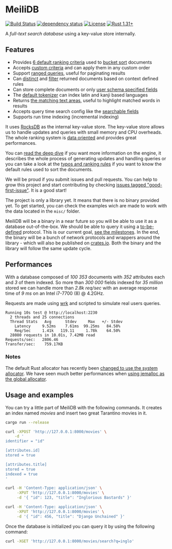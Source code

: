 # MeiliDB

[![Build Status](https://dev.azure.com/thomas0884/thomas/_apis/build/status/meilisearch.MeiliDB?branchName=master)](https://dev.azure.com/thomas0884/thomas/_build/latest?definitionId=1&branchName=master)
[![dependency status](https://deps.rs/repo/github/Kerollmops/MeiliDB/status.svg)](https://deps.rs/repo/github/Kerollmops/MeiliDB)
[![License](https://img.shields.io/github/license/Kerollmops/MeiliDB.svg)](https://github.com/Kerollmops/MeiliDB)
[![Rust 1.31+](https://img.shields.io/badge/rust-1.31+-lightgray.svg)](
https://www.rust-lang.org)

A _full-text search database_ using a key-value store internally.

## Features

- Provides [6 default ranking criteria](https://github.com/meilisearch/MeiliDB/blob/3d85cbf0cfa3a3103cf1e151a75a443719cdd5d7/meilidb-core/src/criterion/mod.rs#L95-L101) used to [bucket sort](https://en.wikipedia.org/wiki/Bucket_sort) documents
- Accepts [custom criteria](https://github.com/meilisearch/MeiliDB/blob/3d85cbf0cfa3a3103cf1e151a75a443719cdd5d7/meilidb-core/src/criterion/mod.rs#L22-L29) and can apply them in any custom order
- Support [ranged queries](https://github.com/meilisearch/MeiliDB/blob/3d85cbf0cfa3a3103cf1e151a75a443719cdd5d7/meilidb-core/src/query_builder.rs#L146), useful for paginating results
- Can [distinct](https://github.com/meilisearch/MeiliDB/blob/3d85cbf0cfa3a3103cf1e151a75a443719cdd5d7/meilidb-core/src/query_builder.rs#L68) and [filter](https://github.com/meilisearch/MeiliDB/blob/3d85cbf0cfa3a3103cf1e151a75a443719cdd5d7/meilidb-core/src/query_builder.rs#L57) returned documents based on context defined rules
- Can store complete documents or only [user schema specified fields](https://github.com/meilisearch/MeiliDB/blob/3d85cbf0cfa3a3103cf1e151a75a443719cdd5d7/examples/movies/schema-movies.toml)
- The [default tokenizer](https://github.com/meilisearch/MeiliDB/blob/3d85cbf0cfa3a3103cf1e151a75a443719cdd5d7/meilidb-tokenizer/src/lib.rs#L99) can index latin and kanji based languages
- Returns [the matching text areas](https://github.com/meilisearch/MeiliDB/blob/3d85cbf0cfa3a3103cf1e151a75a443719cdd5d7/meilidb-core/src/lib.rs#L117-L120), useful to highlight matched words in results
- Accepts query time search config like the [searchable fields](https://github.com/meilisearch/MeiliDB/blob/3d85cbf0cfa3a3103cf1e151a75a443719cdd5d7/meilidb-core/src/query_builder.rs#L79)
- Supports run time indexing  (incremental indexing)



It uses [RocksDB](https://github.com/facebook/rocksdb) as the internal key-value store. The key-value store allows us to handle updates and queries with small memory and CPU overheads. The whole ranking system is [data oriented](https://github.com/meilisearch/MeiliDB/issues/82) and provides great performances.

You can [read the deep dive](deep-dive.md) if you want more information on the engine, it describes the whole process of generating updates and handling queries or you can take a look at the [typos and ranking rules](typos-ranking-rules.md) if you want to know the default rules used to sort the documents.

We will be proud if you submit issues and pull requests. You can help to grow this project and start contributing by checking [issues tagged "good-first-issue"](https://github.com/meilisearch/MeiliDB/issues?q=is%3Aissue+is%3Aopen+label%3A%22good+first+issue%22). It is a good start!

The project is only a library yet. It means that there is no binary provided yet. To get started, you can check the examples wich are made to work with the data located in the `misc/` folder.

MeiliDB will be a binary in a near future so you will be able to use it as a database out-of-the-box. We should be able to query it using a [to-be-defined](https://github.com/meilisearch/MeiliDB/issues/38) protocol. This is our current goal, [see the milestones](https://github.com/meilisearch/MeiliDB/milestones). In the end, the binary will be a bunch of network protocols and wrappers around the library - which will also be published on [crates.io](https://crates.io). Both the binary and the library will follow the same update cycle.



## Performances

With a database composed of _100 353_ documents with _352_ attributes each and _3_ of them indexed.
So more than _300 000_ fields indexed for _35 million_ stored we can handle more than _2.8k req/sec_ with an average response time of _9 ms_ on an Intel i7-7700 (8) @ 4.2GHz.

Requests are made using [wrk](https://github.com/wg/wrk) and scripted to simulate real users queries.

```
Running 10s test @ http://localhost:2230
  2 threads and 25 connections
  Thread Stats   Avg      Stdev     Max   +/- Stdev
    Latency     9.52ms    7.61ms  99.25ms   84.58%
    Req/Sec     1.41k   119.11     1.78k    64.50%
  28080 requests in 10.01s, 7.42MB read
Requests/sec:   2806.46
Transfer/sec:    759.17KB
```

### Notes

The default Rust allocator has recently been [changed to use the system allocator](https://github.com/rust-lang/rust/pull/51241/).
We have seen much better performances when [using jemalloc as the global allocator](https://github.com/alexcrichton/jemallocator#documentation).

## Usage and examples

You can try a little part of MeiliDB with the following commands.
It creates an index named _movies_ and insert two great Tarantino movies in it.

```bash
cargo run --release

curl -XPOST 'http://127.0.0.1:8000/movies' \
    -d '
identifier = "id"

[attributes.id]
stored = true

[attributes.title]
stored = true
indexed = true
'

curl -H 'Content-Type: application/json' \
     -XPUT 'http://127.0.0.1:8000/movies' \
     -d '{ "id": 123, "title": "Inglorious Bastards" }'

curl -H 'Content-Type: application/json' \
     -XPUT 'http://127.0.0.1:8000/movies' \
     -d '{ "id": 456, "title": "Django Unchained" }'
```

Once the database is initialized you can query it by using the following command:

```bash
curl -XGET 'http://127.0.0.1:8000/movies/search?q=inglo'
```
